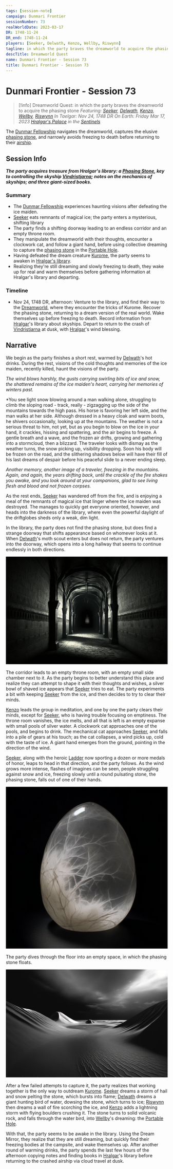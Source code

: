 ```yaml
---
tags: [session-note]
campaign: Dunmari Frontier
sessionNumber: 73
realWorldDate: 2023-03-17
DR: 1748-11-24
DR_end: 1748-11-24
players: [Seeker, Delwath, Kenzo, Wellby, Riswynn]
tagline: in which the party braves the dreamworld to acquire the phasing stone
descTitle: Dreamworld Quest
name: Dunmari Frontier - Session 73
title: Dunmari Frontier - Session 73
---
```

# Dunmari Frontier - Session 73

>[!info] Dreamworld Quest: in which the party braves the dreamworld to acquire the phasing stone
> *Featuring: [Seeker](<../../../people/pcs/dunmar-fellowship/seeker.md>), [Delwath](<../../../people/pcs/dunmar-fellowship/delwath.md>), [Kenzo](<../../../people/pcs/dunmar-fellowship/kenzo.md>), [Wellby](<../../../people/pcs/dunmar-fellowship/wellby.md>), [Riswynn](<../../../people/pcs/dunmar-fellowship/riswynn.md>)*
> *In Taelgar: Nov 24, 1748 DR*
> *On Earth: Friday Mar 17, 2023*
> *[Hralgar's Palace](<../../../gazetteer/sentinel-range/hralgar-s-palace.md>) in the [Sentinels](<../../../gazetteer/sentinel-range/sentinel-range.md>)*

The [Dunmar Fellowship](<../../../people/pcs/dunmar-fellowship/dunmar-fellowship.md>) navigates the dreamworld, captures the elusive [phasing stone](<../../../things/magic-items/phasing-stones.md>), and narrowly avoids freezing to death before returning to their [airship](<../../../things/ships/vindristjarna.md>).

## Session Info

***The party acquires treasure from Hralgar's library: a [Phasing Stone](<../../../things/magic-items/phasing-stones.md>), key to controlling the skyship [Vindristjarna](<../../../things/ships/vindristjarna.md>); notes on the mechanics of skyships; and three giant-sized books.***
### Summary
- The [Dunmar Fellowship](<../../../people/pcs/dunmar-fellowship/dunmar-fellowship.md>) experiences haunting visions after defeating the ice maiden.
- [Seeker](<../../../people/pcs/dunmar-fellowship/seeker.md>) eats remnants of magical ice; the party enters a mysterious, shifting library
- The party finds a shifting doorway leading to an endless corridor and an empty throne room.
- They manipulate the dreamworld with their thoughts, encounter a clockwork cat, and follow a giant hand, before using collective dreaming to capture the [phasing stone](<../../../things/magic-items/phasing-stones.md>) in the [Portable Hole](<../treasure/notable-items/portable-hole.md>).
- Having defeated the dream creature [Kurome](<../../../people/other-nonhumans/kurome.md>), the party seems to awaken in [Hralgar's library](<../../../gazetteer/sentinel-range/hralgar-s-palace.md>).
- Realizing they're still dreaming and slowly freezing to death, they wake up for real and warm themselves before gathering information at Hralgar's library and departing.

### Timeline
- Nov 24, 1748 DR, afternoon: Venture to the library, and find their way to the [Dreamworld](<../../../cosmology/multiverse/echo-realms/dreamworld.md>), where they encounter the tricks of Kurome. Recover the phasing stone, returning to a dream version of the real world. Wake themselves up before freezing to death. Record information from [Hralgar](<../../../people/giants/hralgar.md>)'s library about skyships. Depart to return to the crash of [Vindristjarna](<../../../things/ships/vindristjarna.md>) at dusk, with [Hralgar](<../../../people/giants/hralgar.md>)'s wind blessing.

## Narrative
We begin as the party finishes a short rest, warmed by [Delwath](<../../../people/pcs/dunmar-fellowship/delwath.md>)'s hot drinks. During the rest, visions of the cold thoughts and memories of the ice maiden, recently killed, haunt the visions of the party.

*The wind blows harshly, the gusts carrying swirling bits of ice and snow, the shattered remains of the ice maiden's heart, carrying her memories of winters past.*

*You see light snow blowing around a man walking alone, struggling to climb the sloping road - track, really - zigzagging up the side of the mountains towards the high pass. His horse is favoring her left side, and the man walks at her side. Although dressed in a heavy cloak and warm boots, he shivers occasionally, looking up at the mountains. The weather is not a serious threat to him, not yet, but as you begin to blow on the ice in your hand, it crackles, hissing and spattering, and the air begins to freeze. A gentle breath and a wave, and the frozen air drifts, growing and gathering into a stormcloud, then a blizzard. The traveler looks with dismay as the weather turns, the snow picking up, visibility dropping. Soon his body will be frozen on the road, and the slithering shadows below will have their fill of his last dreams of despair before his peaceful slide to a never ending sleep. 

*Another memory, another image of a traveler, freezing in the mountains. Again, and again, the years drifting back, until the crackle of the fire shakes you awake, and you look around at your companions, glad to see living flesh and blood and not frozen corpses.*

As the rest ends, [Seeker](<../../../people/pcs/dunmar-fellowship/seeker.md>) has wandered off from the fire, and is enjoying a meal of the remnants of magical ice that linger where the ice maiden was destroyed. The manages to quickly get everyone oriented, however, and heads into the darkness of the library, where even the powerful daylight of the driftglobes sheds only a weak, dim light. 

In the library, the party does not find the phasing stone, but does find a strange doorway that shifts appearance based on whomever looks at it. When [Delwath](<../../../people/pcs/dunmar-fellowship/delwath.md>)'s moth scout enters but does not return, the party ventures into the doorway, which opens into a long hallway that seems to continue endlessly in both directions. 

![Nightmare Maze Corridor](../../../assets/nightmare-maze-corridor.png)

The corridor leads to an empty throne room, with an empty small side chamber next to it. As the party begins to better understand this place and realize they can attempt to shape it with their thoughts and wishes, a silver bowl of shaved ice appears that [Seeker](<../../../people/pcs/dunmar-fellowship/seeker.md>) tries to eat. The party experiments a bit with keeping [Seeker](<../../../people/pcs/dunmar-fellowship/seeker.md>) from the ice, and then decides to try to clear their minds.

[Kenzo](<../../../people/pcs/dunmar-fellowship/kenzo.md>) leads the group in meditation, and one by one the party clears their minds, except for [Seeker](<../../../people/pcs/dunmar-fellowship/seeker.md>), who is having trouble focusing on emptiness. The throne room vanishes, the ice melts, and all that is left is an empty expanse with small pools of silver water. A clockwork cat approaches one of the pools, and begins to drink. The mechanical cat approaches [Seeker](<../../../people/pcs/dunmar-fellowship/seeker.md>), and falls into a pile of gears at his touch; as the cat collapses, a wind picks up, cold with the taste of ice. A giant hand emerges from the ground, pointing in the direction of the wind.

[Seeker](<../../../people/pcs/dunmar-fellowship/seeker.md>), along with the heroic [Ladder](<../../../people/pcs/dunmar-fellowship/companions/ladder.md>) now sporting a dozen or more medals of honor, leaps to head in that direction, and the party follows. As the wind grows more intense, flashes of imagines can be seen, people struggling against snow and ice, freezing slowly until a round pulsating stone, the phasing stone, falls out of one of their hands. 

![Phasing Stone](../../../assets/phasing-stone.png)

The party dives through the floor into an empty space, in which the phasing stone floats. 

![Nightmare Empty](../../../assets/nightmare-empty.png)

After a few failed attempts to capture it, the party realizes that working together is the only way to outdream [Kurome](<../../../people/other-nonhumans/kurome.md>). [Seeker](<../../../people/pcs/dunmar-fellowship/seeker.md>) dreams a storm of hail and snow pelting the stone, which bursts into flame; [Delwath](<../../../people/pcs/dunmar-fellowship/delwath.md>) dreams a giant hunting bird of water, dowsing the stone, which turns to ice; [Riswynn](<../../../people/pcs/dunmar-fellowship/riswynn.md>) then dreams a wall of fire scorching the ice, and [Kenzo](<../../../people/pcs/dunmar-fellowship/kenzo.md>) adds a lightning storm with flying boulders crushing it. The stone turns to solid volcanic rock, and falls through the water bird, into [Wellby](<../../../people/pcs/dunmar-fellowship/wellby.md>)'s dreaming: the [Portable Hole](<../treasure/notable-items/portable-hole.md>). 

With that, the party seems to be awake in the library. Using the Dream Mirror, they realize that they are still dreaming, but quickly find their freezing bodies at the campsite, and wake themselves up. After another round of warming drinks, the party spends the last few hours of the afternoon copying notes and finding books in [Hralgar](<../../../people/giants/hralgar.md>)'s library before returning to the crashed airship via cloud travel at dusk.
